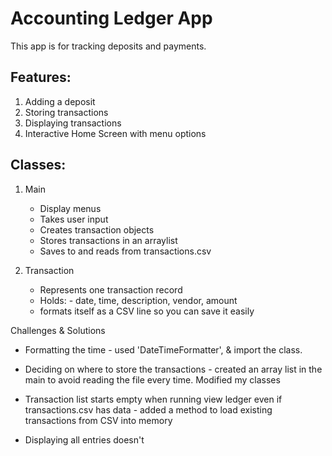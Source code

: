 # Accounting Ledger App
This app is for tracking deposits and payments.

## Features:
1. Adding a deposit
2. Storing transactions
3. Displaying transactions
4. Interactive Home Screen with menu options

## Classes:
1. Main
    - Display menus
    - Takes user input
    - Creates transaction objects
    - Stores transactions in an arraylist
    - Saves to and reads from transactions.csv
   
2. Transaction
    - Represents one transaction record
    - Holds: 
            - date, time, description, vendor, amount
    - formats itself as a CSV line so you can save it easily

Challenges & Solutions

- Formatting the time - used 'DateTimeFormatter', & import the class.

- Deciding on where to store the transactions - created an array list in the main to avoid reading the file every time. Modified my classes
- Transaction list starts empty when running view ledger even if transactions.csv has data - added a method to load existing transactions from CSV into memory
- Displaying all entries doesn't 
  